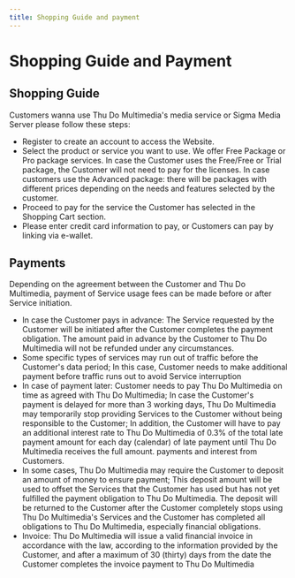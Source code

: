```yaml
---
title: Shopping Guide and payment
---
```


# Shopping Guide and Payment

## Shopping Guide

Customers wanna use Thu Do Multimedia's media service or Sigma Media Server please follow these steps:

- Register to create an account to access the Website.
- Select the product or service you want to use. We offer Free Package or Pro package services.
  In case the Customer uses the Free/Free or Trial package, the Customer will not need to pay for the licenses.
  In case customers use the Advanced package: there will be packages with different prices depending on the needs and features selected by the customer.
- Proceed to pay for the service the Customer has selected in the Shopping Cart section.
- Please enter credit card information to pay, or Customers can pay by linking via e-wallet.

## Payments

Depending on the agreement between the Customer and Thu Do Multimedia, payment of Service usage fees can be made before or after Service initiation.

- In case the Customer pays in advance: The Service requested by the Customer will be initiated after the Customer completes the payment obligation. The amount paid in advance by the Customer to Thu Do Multimedia will not be refunded under any circumstances.
- Some specific types of services may run out of traffic before the Customer's data period; In this case, Customer needs to make additional payment before traffic runs out to avoid Service interruption
- In case of payment later: Customer needs to pay Thu Do Multimedia on time as agreed with Thu Do Multimedia; In case the Customer's payment is delayed for more than 3 working days, Thu Do Multimedia may temporarily stop providing Services to the Customer without being responsible to the Customer; In addition, the Customer will have to pay an additional interest rate to Thu Do Multimedia of 0.3% of the total late payment amount for each day (calendar) of late payment until Thu Do Multimedia receives the full amount. payments and interest from Customers.
- In some cases, Thu Do Multimedia may require the Customer to deposit an amount of money to ensure payment; This deposit amount will be used to offset the Services that the Customer has used but has not yet fulfilled the payment obligation to Thu Do Multimedia. The deposit will be returned to the Customer after the Customer completely stops using Thu Do Multimedia's Services and the Customer has completed all obligations to Thu Do Multimedia, especially financial obligations.
- Invoice: Thu Do Multimedia will issue a valid financial invoice in accordance with the law, according to the information provided by the Customer, and after a maximum of 30 (thirty) days from the date the Customer completes the invoice payment to Thu Do Multimedia
